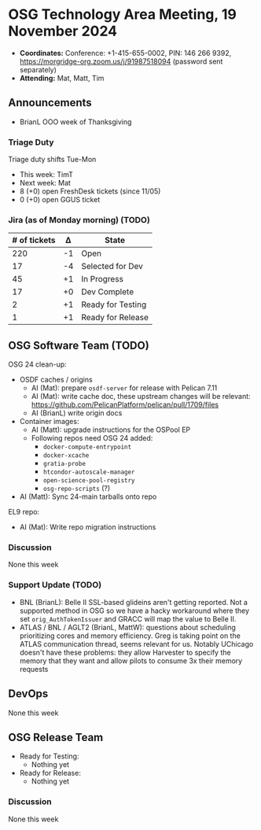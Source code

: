 # OSG Technology Area Meeting, 19 November 2024

-   **Coordinates:** Conference: +1-415-655-0002, PIN: 146 266 9392,
    <https://morgridge-org.zoom.us/j/91987518094> (password sent separately)
-   **Attending:** Mat, Matt, Tim

## Announcements

-   BrianL OOO week of Thanksgiving

### Triage Duty

Triage duty shifts Tue-Mon

-   This week: TimT
-   Next week: Mat
-   8 (+0) open FreshDesk tickets (since 11/05)
-   0 (+0) open GGUS ticket

### Jira (as of Monday morning) (TODO)

| # of tickets | &Delta; | State             |
|--------------|---------|-------------------|
| 220          | -1      | Open              |
| 17           | -4      | Selected for Dev  |
| 45           | +1      | In Progress       |
| 17           | +0      | Dev Complete      |
| 2            | +1      | Ready for Testing |
| 1            | +1      | Ready for Release |

## OSG Software Team (TODO)

OSG 24 clean-up:

-   OSDF caches / origins
    - AI (Mat): prepare `osdf-server` for release with Pelican 7.11
    - AI (Mat): write cache doc, these upstream changes will be relevant:
      <https://github.com/PelicanPlatform/pelican/pull/1709/files>
    - AI (BrianL) write origin docs
-   Container images:
    -   AI (Matt): upgrade instructions for the OSPool EP
    -   Following repos need OSG 24 added:
        -   `docker-compute-entrypoint`
        -   `docker-xcache`
        -   `gratia-probe`
        -   `htcondor-autoscale-manager`
        -   `open-science-pool-registry`
        -   `osg-repo-scripts` (?)
-   AI (Matt): Sync 24-main tarballs onto repo

EL9 repo: 
-   AI (Mat): Write repo migration instructions


### Discussion

None this week

### Support Update (TODO)

-   BNL (BrianL): Belle II SSL-based glideins aren't getting reported.
    Not a supported method in OSG so we have a hacky workaround where they set `orig_AuthTokenIssuer` and GRACC will map
    the value to Belle II.
-   ATLAS / BNL / AGLT2 (BrianL, MattW): questions about scheduling prioritizing cores and memory efficiency.
    Greg is taking point on the ATLAS communication thread, seems relevant for us.
    Notably UChicago doesn't have these problems: they allow Harvester to specify the memory that they want and allow
    pilots to consume 3x their memory requests

## DevOps

None this week

## OSG Release Team

-   Ready for Testing:
    -   Nothing yet
-   Ready for Release:
    -   Nothing yet

### Discussion

None this week
